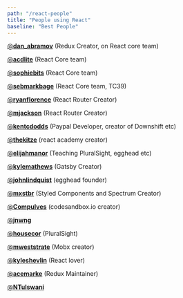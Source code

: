 ```yaml
---
path: "/react-people"
title: "People using React"
baseline: "Best People"
---
```


[@**dan_abramov**](https://twitter.com/dan_abramov) \(Redux Creator, on React core team\)

[@**acdlite**](https://twitter.com/acdlite) \(React Core team\)

[@**sophiebits**](https://twitter.com/sophiebits) \(React Core team\)

[@**sebmarkbage**](https://twitter.com/sebmarkbage) \(React Core team, TC39\)

[@**ryanflorence**](https://twitter.com/ryanflorence) \(React Router Creator\)

[@**mjackson**](https://twitter.com/mjackson) \(React Router Creator\)

[@**kentcdodds**](https://twitter.com/kentcdodds) \(Paypal Developer, creator of Downshift etc\)

[@**thekitze**](https://twitter.com/thekitze) \(react academy creator\)

[@**elijahmanor**](https://twitter.com/elijahmanor) \(Teaching PluralSight, egghead etc\)

[@**kylemathews**](https://twitter.com/kylemathews) \(Gatsby Creator\)

[@**johnlindquist**](https://twitter.com/johnlindquist) \(egghead founder\)

[@**mxstbr**](https://twitter.com/mxstbr) \(Styled Components and Spectrum Creator\)

[@**CompuIves**](https://twitter.com/CompuIves) \(codesandbox.io creator\)

[@**jnwng**](https://twitter.com/jnwng)

[@**housecor**](https://twitter.com/housecor) \(PluralSight\)

[@**mweststrate**](https://twitter.com/mweststrate) \(Mobx creator\)

[@**kyleshevlin**](https://twitter.com/kyleshevlin) \(React lover\)

[@**acemarke**](https://twitter.com/acemarke) \(Redux Maintainer\)

[@**NTulswani**](https://twitter.com/NTulswani)
